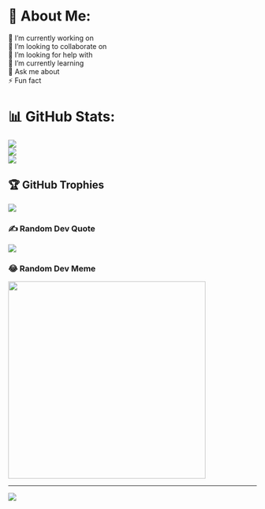 # 💫 About Me:
🔭 I’m currently working on<br>👯 I’m looking to collaborate on<br>🤝 I’m looking for help with<br>🌱 I’m currently learning<br>💬 Ask me about<br>⚡ Fun fact

# 📊 GitHub Stats:
![](https://github-readme-stats.vercel.app/api?username=S2092&theme=dracula&hide_border=false&include_all_commits=true&count_private=true)<br/>
![](https://github-readme-streak-stats.herokuapp.com/?user=S2092&theme=dracula&hide_border=false)<br/>
![](https://github-readme-stats.vercel.app/api/top-langs/?username=S2092&theme=dracula&hide_border=false&include_all_commits=true&count_private=true&layout=compact)

## 🏆 GitHub Trophies
![](https://github-profile-trophy.vercel.app/?username=S2092&theme=radical&no-frame=false&no-bg=true&margin-w=4)

### ✍️ Random Dev Quote
![](https://quotes-github-readme.vercel.app/api?type=horizontal&theme=radical)

### 😂 Random Dev Meme
<img src='https://randommeme-five.vercel.app/' style="height: 400px;"/>

---
[![](https://visitcount.itsvg.in/api?id=S2092&icon=4&color=6)](https://visitcount.itsvg.in)

<!-- Proudly created with GPRM ( https://gprm.itsvg.in ) -->
